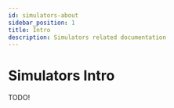 ```yaml
---
id: simulators-about
sidebar_position: 1
title: Intro
description: Simulators related documentation
---
```


# Simulators Intro

TODO!
